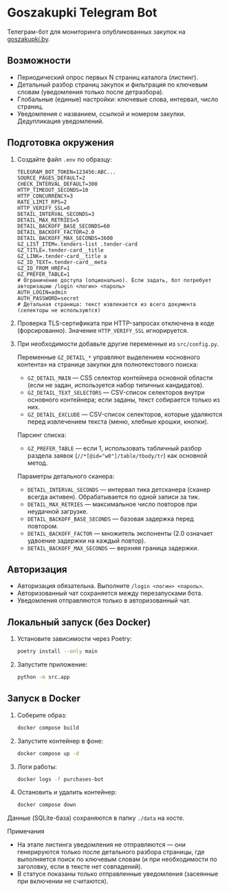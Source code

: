 # Goszakupki Telegram Bot

Телеграм-бот для мониторинга опубликованных закупок на [goszakupki.by](https://goszakupki.by/tenders/posted).

## Возможности

- Периодический опрос первых N страниц каталога (листинг).
- Детальный разбор страниц закупок и фильтрация по ключевым словам (уведомления только после детразбора).
- Глобальные (единые) настройки: ключевые слова, интервал, число страниц.
- Уведомления с названием, ссылкой и номером закупки. Дедупликация уведомлений.

## Подготовка окружения

1. Создайте файл `.env` по образцу:

   ```
   TELEGRAM_BOT_TOKEN=123456:ABC...
   SOURCE_PAGES_DEFAULT=2
   CHECK_INTERVAL_DEFAULT=300
   HTTP_TIMEOUT_SECONDS=10
   HTTP_CONCURRENCY=3
   RATE_LIMIT_RPS=2
   HTTP_VERIFY_SSL=0
   DETAIL_INTERVAL_SECONDS=3
   DETAIL_MAX_RETRIES=5
   DETAIL_BACKOFF_BASE_SECONDS=60
   DETAIL_BACKOFF_FACTOR=2.0
   DETAIL_BACKOFF_MAX_SECONDS=3600
   GZ_LIST_ITEM=.tenders-list .tender-card
   GZ_TITLE=.tender-card__title
   GZ_LINK=.tender-card__title a
   GZ_ID_TEXT=.tender-card__meta
   GZ_ID_FROM_HREF=1
   GZ_PREFER_TABLE=1
   # Ограничение доступа (опционально). Если задать, бот потребует авторизацию /login <логин> <пароль>
   AUTH_LOGIN=admin
   AUTH_PASSWORD=secret
   # Детальная страница: текст извлекается из всего документа (селекторы не используются)
   ```

2. Проверка TLS-сертификата при HTTP-запросах отключена в коде (форсированно). Значение `HTTP_VERIFY_SSL` игнорируется.

3. При необходимости добавьте другие переменные из `src/config.py`.
   
   Переменные `GZ_DETAIL_*` управляют выделением «основного контента» на странице закупки для полнотекстового поиска:
   - `GZ_DETAIL_MAIN` — CSS селектор контейнера основной области (если не задан, используется набор типичных кандидатов).
   - `GZ_DETAIL_TEXT_SELECTORS` — CSV-список селекторов внутри основного контейнера; если заданы, текст собирается только из них.
   - `GZ_DETAIL_EXCLUDE` — CSV-список селекторов, которые удаляются перед извлечением текста (меню, хлебные крошки, кнопки).
   
   Парсинг списка:
   - `GZ_PREFER_TABLE` — если 1, использовать табличный разбор раздела заявок (`//*[@id="w0"]/table/tbody/tr`) как основной метод.
   
   Параметры детального сканера:
   - `DETAIL_INTERVAL_SECONDS` — интервал тика детсканера (сканер всегда активен). Обрабатывается по одной записи за тик.
   - `DETAIL_MAX_RETRIES` — максимальное число повторов при неудачной загрузке.
   - `DETAIL_BACKOFF_BASE_SECONDS` — базовая задержка перед повтором.
   - `DETAIL_BACKOFF_FACTOR` — множитель экспоненты (2.0 означает удвоение задержки на каждый повтор).
   - `DETAIL_BACKOFF_MAX_SECONDS` — верхняя граница задержки.

## Авторизация

- Авторизация обязательна. Выполните `/login <логин> <пароль>`.
- Авторизованный чат сохраняется между перезапусками бота.
- Уведомления отправляются только в авторизованный чат.

## Локальный запуск (без Docker)

1. Установите зависимости через Poetry:

   ```bash
   poetry install --only main
   ```

2. Запустите приложение:

   ```bash
   python -m src.app
   ```

## Запуск в Docker

1. Соберите образ:

   ```bash
   docker compose build
   ```

2. Запустите контейнер в фоне:

   ```bash
   docker compose up -d
   ```

3. Логи работы:

   ```bash
   docker logs -f purchases-bot
   ```

4. Остановить и удалить контейнер:

   ```bash
   docker compose down
   ```

Данные (SQLite-база) сохраняются в папку `./data` на хосте.

Примечания
- На этапе листинга уведомления не отправляются — они генерируются только после детального разбора страницы, где выполняется поиск по ключевым словам (и при необходимости по заголовку, если в тексте нет совпадений).
- В статусе показаны только отправленные уведомления (засеянные при включении не считаются).
